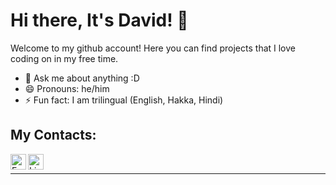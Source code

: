 # Hi there, It's David! 👋

Welcome to my github account! Here you can find projects that I love coding on in my free time. 

- 💬 Ask me about anything :D
- 😄 Pronouns: he/him
- ⚡ Fun fact: I am trilingual (English, Hakka, Hindi)

## My Contacts:
[<img align="left" alt="Email" width="25px" src="https://www.freepnglogos.com/uploads/logo-outlook-png/file-microsoft-office-outlook-logo-present-svg-wikipedia-1.png" />][email]
[<img align="left" alt="LinkedIn" width="25px" src="https://upload.wikimedia.org/wikipedia/commons/e/e9/Linkedin_icon.svg" />][linkedin]
<br />
<hr /> 

[email]: mailto:liw164@mcmaster.ca
[linkedin]: https://www.linkedin.com/in/weitali/
